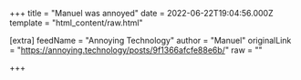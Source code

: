 
+++
title = "Manuel was annoyed"
date = 2022-06-22T19:04:56.000Z
template = "html_content/raw.html"

[extra]
feedName = "Annoying Technology"
author = "Manuel"
originalLink = "https://annoying.technology/posts/9f1366afcfe88e6b/"
raw = ""

+++

